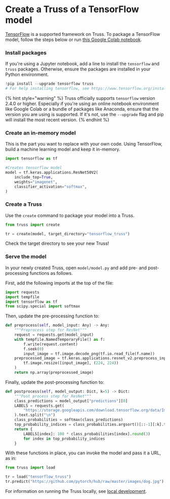 # Create a Truss of a TensorFlow model

[TensorFlow](https://www.tensorflow.org/) is a supported framework on Truss. To package a TensorFlow model, follow the steps below  or run [this Google Colab notebook](https://colab.research.google.com/github/basetenlabs/truss/blob/main/docs/notebooks/tensorflow_example.ipynb).

### Install packages

If you're using a Jupyter notebook, add a line to install the `tensorflow` and `truss` packages. Otherwise, ensure the packages are installed in your Python environment.

```python
!pip install --upgrade tensorflow truss
# For help installing tensorflow, see https://www.tensorflow.org/install/pip
```

{% hint style="warning" %}
Truss officially supports `tensorflow` version 2.4.0 or higher. Especially if you're using an online notebook environment like Google Colab or a bundle of packages like Anaconda, ensure that the version you are using is supported. If it's not, use the `--upgrade` flag and pip will install the most recent version.
{% endhint %}

### Create an in-memory model

This is the part you want to replace with your own code. Using TensorFlow, build a machine learning model and keep it in-memory.

```python
import tensorflow as tf

#Creates tensorflow model
model = tf.keras.applications.ResNet50V2(
    include_top=True,
    weights="imagenet",
    classifier_activation="softmax",
)
```

### Create a Truss

Use the `create` command to package your model into a Truss.

```python
from truss import create

tr = create(model, target_directory="tensorflow_truss")
```

Check the target directory to see your new Truss!

### Serve the model

In your newly created Truss, open `model/model.py` and add pre- and post-processing functions as follows.

First, add the following imports at the top of the file:


```python
import requests
import tempfile
import tensorflow as tf
from scipy.special import softmax
```

Then, update the pre-processing function to:

```python
def preprocess(self, model_input: Any) -> Any:
    """Preprocess step for ResNet"""
    request = requests.get(model_input)
    with tempfile.NamedTemporaryFile() as f:
        f.write(request.content)
        f.seek(0)
        input_image = tf.image.decode_png(tf.io.read_file(f.name))
    preprocessed_image = tf.keras.applications.resnet_v2.preprocess_input(
        tf.image.resize([input_image], (224, 224))
    )
    return np.array(preprocessed_image)
```

Finally, update the post-processing function to:

```python
def postprocess(self, model_output: Dict, k=5) -> Dict:
    """Post process step for ResNet"""
    class_predictions = model_output["predictions"][0]
    LABELS = requests.get(
        "https://storage.googleapis.com/download.tensorflow.org/data/ImageNetLabels.txt"
    ).text.split("\n")
    class_probabilities = softmax(class_predictions)
    top_probability_indices = class_probabilities.argsort()[::-1][:k].tolist()
    return {
        LABELS[index]: 100 * class_probabilities[index].round(3)
        for index in top_probability_indices
    }
```

With these functions in place, you can invoke the model and pass it a URL, as in:

```python
from truss import load

tr = load("tensorflow_truss")
tr.predict("https://github.com/pytorch/hub/raw/master/images/dog.jpg")
```

For information on running the Truss locally, see [local development](../develop/localhost.md).
